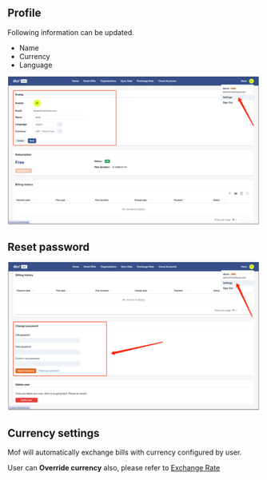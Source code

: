 ## Profile
Following information can be updated.

- Name
- Currency
- Language

![img](img/en/update-user-info.png)

## Reset password
![img](img/en/reset-pass.png)

## Currency settings
Mof will automatically exchange bills with currency configured by user.

User can **Override currency** also, please refer to [Exchange Rate](../exchange/index.md)
